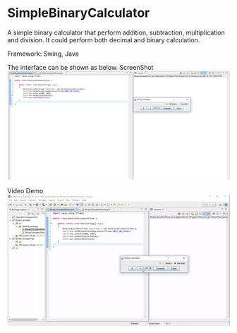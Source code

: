# SimpleBinaryCalculator
A simple binary calculator that perform addition, subtraction, multiplication and division. It could perform both decimal and binary calculation.

Framework: Swing, Java

The interface can be shown as below. 
ScreenShot
![Demo](BinaryCalculator.PNG?raw=true)


Video Demo
![Demo](BinaryCalculatorDemo.gif?raw=true)
